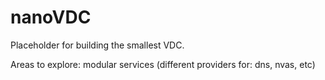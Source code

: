 # nanoVDC

Placeholder for building the smallest VDC.

Areas to explore: modular services (different providers for: dns, nvas, etc)